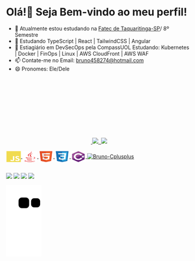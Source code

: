 # Olá!👋 Seja Bem-vindo ao meu perfil! 

- 🔭 Atualmente estou estudando na [Fatec de Taquaritinga-SP](https://www.fatectq.edu.br/)/ 8º Semestre
- 🌱 Estudando TypeScript | React | TailwindCSS | Angular
- 🎉 Estiagiário em DevSecOps pela CompassUOL Estudando: Kubernetes | Docker | FinOps | Linux | AWS CloudFront | AWS WAF
- 📫 Contate-me no Email: bruno458274@hotmail.com
- 😄 Pronomes: Ele/Dele

<div align="center">
  <a href="https://github.com/BrunoBacchi">
  <img height="180em"> <img width="49%" src="https://github-readme-stats.vercel.app/api?username=BrunoBacchi&show_icons=true&theme=darcula&include_all_commits=true&count_private=true"/>
  <img height="180em"> <img width="49%" src="https://github-readme-stats.vercel.app/api/top-langs/?username=BrunoBacchi&layout=compact&langs_count=7&theme=darcula"/>
</div>

  <div style="display: inline_block"><br>
  <img align="center" alt="Bruno-Js" height="30" width="40" src="https://raw.githubusercontent.com/devicons/devicon/master/icons/javascript/javascript-plain.svg">
  <img align="center" alt="Bruno-Java" height="30" width="40" src="https://raw.githubusercontent.com/devicons/devicon/master/icons/java/java-plain.svg"> 
  <img align="center" alt="Bruno-HTML" height="30" width="40" src="https://raw.githubusercontent.com/devicons/devicon/master/icons/html5/html5-original.svg">
  <img align="center" alt="Bruno-CSS" height="30" width="40" src="https://raw.githubusercontent.com/devicons/devicon/master/icons/css3/css3-original.svg">
  <img align="center" alt="Bruno-Csharp" height="30" width="40" src="https://raw.githubusercontent.com/devicons/devicon/master/icons/csharp/csharp-original.svg">
  <img align="center" alt="Bruno-Cplusplus" height="30" width="40" src="https://cdn.jsdelivr.net/gh/devicons/devicon/icons/cplusplus/cplusplus-original.svg" />
</div>

##
  
<div> 
  <a href="https://www.instagram.com/henrybacchi_/" target="_blank"><img src="https://img.shields.io/badge/-Instagram-%23E4405F?style=for-the-badge&logo=instagram&logoColor=white" target="_blank"></a>
  <a href="mailto:bruno458274@gmail.com"><img src="https://img.shields.io/badge/-Gmail-%23333?style=for-the-badge&logo=gmail&logoColor=white" target="_blank"></a>
  <a href="https://www.linkedin.com/in/brunobacchi/" target="_blank"><img src="https://img.shields.io/badge/-LinkedIn-%230077B5?style=for-the-badge&logo=linkedin&logoColor=white" target="_blank"></a> 
  <a href="mailto:bruno458274@hotmail.com" target=_blank><img src="https://img.shields.io/badge/Microsoft_Outlook-0078D4?style=for-the-badge&logo=microsoft-outlook&logoColor=white" target="_blank"></a>
  
  ![Snake animation](https://github.com/BrunoBacchi/BrunoBacchi/blob/output/github-contribution-grid-snake.svg)
</div>
